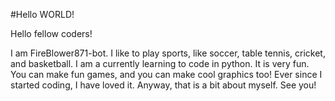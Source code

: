 #Hello WORLD!

Hello fellow coders!

I am FireBlower871-bot. I like to play sports, like soccer, table tennis, cricket, and basketball. I am a currently learning to code in python. It is very fun. You can make fun games, and you can make cool graphics too! Ever since I started coding, I have loved it. Anyway, that is a bit about myself. See you!
